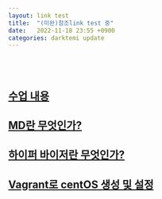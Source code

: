 ```yaml
---
layout: link test
title:  "(미완)참조link test 중"
date:   2022-11-18 23:55 +0900
categories: darktemi update
---
```

<br><br>

## [수업 내용](../_posts/class.markdown)

## [MD란 무엇인가?](../_posts/MD(MarkDown).markdown)

## [하이퍼 바이저란 무엇인가?](../_posts/Hypervisor.markdown)

## [Vagrant로 centOS 생성 및 설정](../_posts/CentOS.markdown)


[수업 내용]: "darktemi.github.io/_posts/class.markdown"
[MD란 무엇인가?]: "darktemi.github.io/_posts/MD(MarkDown).markdown"
[하이퍼 바이저란 무엇인가?]: "darktemi.github.io/_posts/Hypervisor.markdown"
[Vagrant로 centOS 생성 및 설정]: "darktemi.github.io/_posts/centOS.markdown"